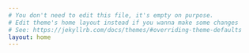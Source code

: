 ```yaml
---
# You don't need to edit this file, it's empty on purpose.
# Edit theme's home layout instead if you wanna make some changes
# See: https://jekyllrb.com/docs/themes/#overriding-theme-defaults
layout: home
---
```


<script>
  if (navigator.serviceWorker) {
    navigator.serviceWorker.register('/sw.js').then(function(registration) {
    }).catch(function(error) {
      console.log('ServiceWorker registration failed', error);
    });
  };
</script>